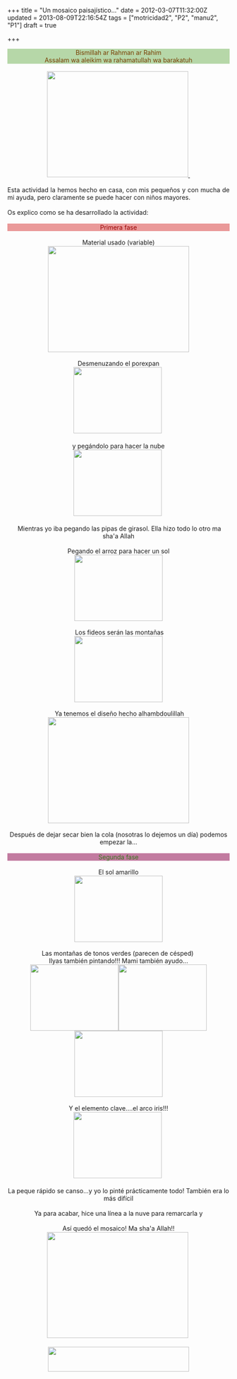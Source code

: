 +++
title = "Un mosaico paisajístico..."
date = 2012-03-07T11:32:00Z
updated = 2013-08-09T22:16:54Z
tags = ["motricidad2", "P2", "manu2", "P1"]
draft = true

+++

<div dir="ltr" style="text-align: left;" trbidi="on"><div style="background-color: #b6d7a8; color: #783f04; text-align: center;">Bismillah ar Rahman ar Rahim</div><div style="background-color: #b6d7a8; color: #783f04; text-align: center;">Assalam wa aleikim wa rahamatullah wa barakatuh</div><div style="text-align: center;"><br /></div><div class="separator" style="clear: both; text-align: center;"><a href="http://4.bp.blogspot.com/-hMulJYhpBeU/T1cqyHykO-I/AAAAAAAAA0c/qUZvh1nanxo/s1600/DSC02584.JPG" imageanchor="1" style="margin-left: 1em; margin-right: 1em;"><img border="0" src="http://4.bp.blogspot.com/-hMulJYhpBeU/T1cqyHykO-I/AAAAAAAAA0c/qUZvh1nanxo/s320/DSC02584.JPG" height="240" width="320" />&nbsp;</a></div><div class="separator" style="clear: both; text-align: center;"><br /></div><div class="separator" style="clear: both; text-align: justify;">Esta actividad la hemos hecho en casa, con mis pequeños y con mucha de mi ayuda, pero claramente se puede hacer con niños mayores.&nbsp;</div><div class="separator" style="clear: both; text-align: justify;"><br /></div><div class="separator" style="clear: both; text-align: justify;">Os explico como se ha desarrollado la actividad:</div><div class="separator" style="clear: both; text-align: center;"></div><div class="separator" style="clear: both; text-align: center;"><br /></div><div class="separator" style="clear: both; text-align: center;"></div><div class="separator" style="background-color: #444444; clear: both; color: #990000; text-align: center;"><a href="http://2.bp.blogspot.com/-odMN_OFDCEU/T1cv5cEgvKI/AAAAAAAAA10/sg6sZ48QbJc/s1600/material1.JPG.jpg" imageanchor="1" style="margin-left: 1em; margin-right: 1em;"></a></div><div style="background-color: #ea9999; color: #990000; text-align: center;">Primera fase</div><div style="text-align: center;"></div><div style="text-align: center;"><br />Material usado (variable) </div><div style="text-align: center;"><img border="0" src="http://2.bp.blogspot.com/-odMN_OFDCEU/T1cv5cEgvKI/AAAAAAAAA10/sg6sZ48QbJc/s320/material1.JPG.jpg" height="240" width="320" /></div><div style="text-align: center;"><br /></div><div style="text-align: center;">Desmenuzando el porexpan</div><div style="text-align: center;"><img border="0" src="http://4.bp.blogspot.com/-zXnQpmjnPtI/T1cq3bqO85I/AAAAAAAAA0k/Xcs8NlRjBYw/s200/DSC02569.JPG" height="150" width="200" />&nbsp;</div><div style="text-align: center;"><br /></div><div style="text-align: center;">y pegándolo para hacer la nube </div><div class="separator" style="clear: both; text-align: center;"><img border="0" src="http://2.bp.blogspot.com/-c8hxIO0jhtU/T1cq9Mx1faI/AAAAAAAAA0s/c9S_Uew1rUY/s200/DSC02571.JPG" height="150" width="200" />&nbsp;</div><div class="separator" style="clear: both; text-align: center;"><br /></div><div class="separator" style="clear: both; text-align: center;">&nbsp;Mientras yo iba pegando las pipas de girasol. Ella hizo todo lo otro ma sha'a Allah</div><div class="separator" style="clear: both; text-align: center;"><br /></div><div class="separator" style="clear: both; text-align: center;">Pegando el arroz para hacer un sol</div><div class="separator" style="clear: both; text-align: center;"></div><div class="separator" style="clear: both; text-align: center;"><img border="0" src="http://4.bp.blogspot.com/-ecrwQ0mo47A/T1crB7oNH3I/AAAAAAAAA00/4My2-yvEUzk/s200/DSC02572.JPG" height="150" width="200" /></div><div style="text-align: center;"><br /></div><div style="text-align: center;">&nbsp;Los fideos serán las montañas</div><div class="separator" style="clear: both; text-align: center;"><a href="http://2.bp.blogspot.com/-3tI08ehYRD4/T1crHQ2tO2I/AAAAAAAAA08/c4T-6hUOY84/s1600/DSC02573.JPG" imageanchor="1" style="margin-left: 1em; margin-right: 1em;"><img border="0" src="http://2.bp.blogspot.com/-3tI08ehYRD4/T1crHQ2tO2I/AAAAAAAAA08/c4T-6hUOY84/s200/DSC02573.JPG" height="150" width="200" /></a></div><br /><div style="text-align: center;">&nbsp;Ya tenemos el diseño hecho alhambdoulillah</div><div class="separator" style="clear: both; text-align: center;"><a href="http://2.bp.blogspot.com/-NHG7tfRQ0-A/T1crNg9CyTI/AAAAAAAAA1E/8RnVrLUV4b0/s1600/DSC02574.JPG" imageanchor="1" style="margin-left: 1em; margin-right: 1em;"><img border="0" src="http://2.bp.blogspot.com/-NHG7tfRQ0-A/T1crNg9CyTI/AAAAAAAAA1E/8RnVrLUV4b0/s320/DSC02574.JPG" height="240" width="320" /></a></div><br /><div style="text-align: center;">Después de dejar secar bien la cola (nosotras lo dejemos un día) podemos empezar la...</div><div style="text-align: center;"><span style="background-color: #660000; color: #444444;"><br /></span></div><div style="background-color: #c27ba0; color: #38761d; text-align: center;">Segunda fase</div><div style="text-align: center;"><br /></div><div style="text-align: center;">El sol amarillo</div><div class="separator" style="clear: both; text-align: center;"><a href="http://2.bp.blogspot.com/-uAVKwTjyPOQ/T1crS46BRQI/AAAAAAAAA1M/iZV2BBsqvX8/s1600/DSC02578.JPG" imageanchor="1" style="margin-left: 1em; margin-right: 1em;"><img border="0" src="http://2.bp.blogspot.com/-uAVKwTjyPOQ/T1crS46BRQI/AAAAAAAAA1M/iZV2BBsqvX8/s200/DSC02578.JPG" height="150" width="200" /></a></div><div style="text-align: center;"><br /></div><div style="text-align: center;">Las montañas de tonos verdes (parecen de césped)&nbsp;</div><div style="text-align: center;">Ilyas también pintando!!! Mami también ayudo...</div><div class="separator" style="clear: both; text-align: center;"><img border="0" src="http://2.bp.blogspot.com/-zaK4NbTK-hY/T1crYgFqTWI/AAAAAAAAA1U/ypgN4W9-Cws/s200/DSC02579.JPG" height="150" width="200" /><img border="0" src="http://3.bp.blogspot.com/-RNRT6qu7GlE/T1crd5-3XDI/AAAAAAAAA1c/c-Seu8rtSgY/s200/DSC02580.JPG" height="150" width="200" /><img border="0" src="http://1.bp.blogspot.com/-zwvyVKYUN8g/T1crkO_x5GI/AAAAAAAAA1k/P7B2dCeRjrw/s200/DSC02582.JPG" height="150" width="200" /></div><br /><div style="text-align: center;">Y el elemento clave....el arco iris!!! </div><div class="separator" style="clear: both; text-align: center;"><img border="0" src="http://3.bp.blogspot.com/-5WClxnaakjQ/T1crpikLAnI/AAAAAAAAA1s/_wRBjdZ2pYQ/s200/DSC02583.JPG" height="150" width="200" />&nbsp;</div><div class="separator" style="clear: both; text-align: center;"><br /></div><div class="separator" style="clear: both; text-align: center;">La peque rápido se canso...y yo lo pinté prácticamente todo! También era lo más difícil</div><div class="separator" style="clear: both; text-align: center;"><br /></div><div class="separator" style="clear: both; text-align: center;">Ya para acabar, hice una línea a la nuve para remarcarla y</div><div class="separator" style="clear: both; text-align: center;"><br /></div><div class="separator" style="clear: both; text-align: center;">Así quedó el mosaico! Ma sha'a Allah!!</div><div style="text-align: center;"><img border="0" src="http://4.bp.blogspot.com/-hMulJYhpBeU/T1cqyHykO-I/AAAAAAAAA0c/qUZvh1nanxo/s320/DSC02584.JPG" height="240" width="320" />&nbsp;</div><div style="text-align: center;"></div><br /><div class="separator" style="clear: both; text-align: center;"><a href="http://4.bp.blogspot.com/-mZSjtjWaAGs/T1D8p_gytrI/AAAAAAAAAxs/cp2XiTcgN0g/s1600/assalam.jpeg" imageanchor="1" style="margin-left: 1em; margin-right: 1em;"><img border="0" src="http://4.bp.blogspot.com/-mZSjtjWaAGs/T1D8p_gytrI/AAAAAAAAAxs/cp2XiTcgN0g/s320/assalam.jpeg" height="56" width="320" /></a></div><br /></div>

